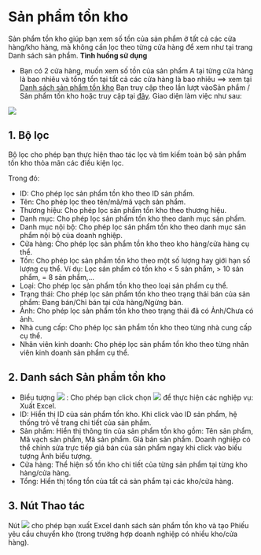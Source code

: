 # Sản phẩm tồn kho
Sản phẩm tồn kho giúp bạn xem số tồn của sản phẩm ở tất cả các cửa hàng/kho hàng, mà không cần lọc theo từng cửa hàng để xem như tại trang Danh sách sản phẩm.
**Tình huống sử dụng**
- Bạn có 2 cửa hàng, muốn xem số tồn của sản phẩm A tại từng cửa hàng là bao nhiêu và tổng tồn tại tất cả các cửa hàng là bao nhiêu ==> xem tại [Danh sách sản phẩm tồn kho](https://nhanh.vn/product/item/inventory)
Bạn truy cập theo lần lượt vàoSản phẩm / Sản phẩm tồn kho hoặc truy cập tại [đây](https://nhanh.vn/product/item/inventory).
Giao diện làm việc như sau:

![](https://raw.githubusercontent.com/nhanhapi/manual/master/docs/san-pham/img/sp-sptonkho.png)

## 1. Bộ lọc
Bộ lọc cho phép bạn thực hiện thao tác lọc và tìm kiếm toàn bộ sản phẩm tồn kho thỏa mãn các điều kiện lọc.

Trong đó:

- ID: Cho phép lọc sản phẩm tồn kho theo ID sản phẩm.
- Tên: Cho phép lọc theo tên/mã/mã vạch sản phẩm.
- Thương hiệu: Cho phép lọc sản phẩm tồn kho theo thương hiệu.
- Danh mục: Cho phép lọc sản phẩm tồn kho theo danh mục sản phẩm.
- Danh mục nội bộ: Cho phép lọc sản phẩm tồn kho theo danh mục sản phẩm nội bộ của doanh nghiệp.
- Cửa hàng: Cho phép lọc sản phẩm tồn kho theo kho hàng/cửa hàng cụ thể.
- Tồn: Cho phép lọc sản phẩm tồn kho theo một số lượng hay giới hạn số lượng cụ thể. Ví dụ: Lọc sản phẩm có tồn kho < 5 sản phẩm, > 10 sản phẩm, = 8 sản phẩm,...
- Loại: Cho phép lọc sản phẩm tồn kho theo loại sản phẩm cụ thể.
- Trạng thái: Cho phép lọc sản phẩm tồn kho theo trạng thái bán của sản phẩm: Đang bán/Chỉ bán tại cửa hàng/Ngừng bán.
- Ảnh: Cho phép lọc sản phẩm tồn kho theo trạng thái đã có Ảnh/Chưa có ảnh.
- Nhà cung cấp: Cho phép lọc sản phẩm tồn kho theo từng nhà cung cấp cụ thể.
- Nhân viên kinh doanh: Cho phép lọc sản phẩm tồn kho theo từng nhân viên kinh doanh sản phẩm cụ thể.
## 2. Danh sách Sản phẩm tồn kho
- Biểu tượng ![](https://raw.githubusercontent.com/nhanhapi/manual/master/docs/san-pham/img/sp-sptonkho-checked.png) : Cho phép bạn click chọn ![](https://raw.githubusercontent.com/nhanhapi/manual/master/docs/san-pham/img/sp-sptonkho-check.png) để thực hiện các nghiệp vụ: Xuất Excel.
- ID: Hiển thị ID của sản phẩm tồn kho. Khi click vào ID sản phẩm, hệ thống trỏ về trang chi tiết của sản phẩm.
- Sản phẩm: Hiển thị thông tin của sản phẩm tồn kho gồm: Tên sản phẩm, Mã vạch sản phẩm, Mã sản phẩm. Giá bán sản phẩm. Doanh nghiệp có thể chỉnh sửa trực tiếp giá bán của sản phẩm ngay khi click vào biểu tượng Ảnh biểu tượng![]().
- Cửa hàng: Thể hiện số tồn kho chi tiết của từng sản phẩm tại từng kho hàng/cửa hàng.
- Tổng: Hiển thị tổng tồn của tất cả sản phẩm tại các kho/cửa hàng.
## 3. Nút Thao tác
Nút ![](https://raw.githubusercontent.com/nhanhapi/manual/master/docs/img/thao-tac.jpg) cho phép bạn xuất Excel danh sách sản phẩm tồn kho và tạo Phiếu yêu cầu chuyển kho (trong trường hợp doanh nghiệp có nhiều kho/cửa hàng).
